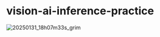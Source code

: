 # vision-ai-inference-practice
![20250131_18h07m33s_grim](https://github.com/user-attachments/assets/866348a7-7c9a-412f-9c1c-36017eff1593)
